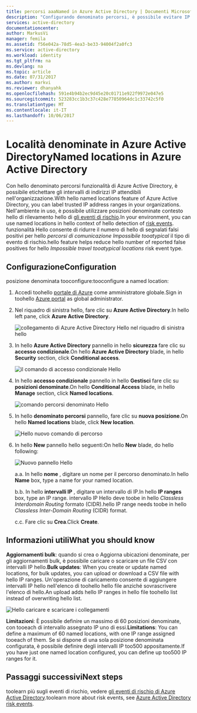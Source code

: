 ```yaml
---
title: percorsi aaaNamed in Azure Active Directory | Documenti Microsoft
description: "Configurando denominato percorsi, è possibile evitare IP indirizzi che appartengono a organizzazione generano falsi positivi per il tipo di evento di rischio di hello impossibili tooatypical corsa."
services: active-directory
documentationcenter: 
author: MarkusVi
manager: femila
ms.assetid: f56e042a-78d5-4ea3-be33-94004f2a0fc3
ms.service: active-directory
ms.workload: identity
ms.tgt_pltfrm: na
ms.devlang: na
ms.topic: article
ms.date: 07/31/2017
ms.author: markvi
ms.reviewer: dhanyahk
ms.openlocfilehash: 591e4b94b2ec9d45e20c01711e922f9972e047e5
ms.sourcegitcommit: 523283cc1b3c37c428e77850964dc1c33742c5f0
ms.translationtype: MT
ms.contentlocale: it-IT
ms.lasthandoff: 10/06/2017
---
```

# <a name="named-locations-in-azure-active-directory"></a><span data-ttu-id="4ced8-103">Località denominate in Azure Active Directory</span><span class="sxs-lookup"><span data-stu-id="4ced8-103">Named locations in Azure Active Directory</span></span>

<span data-ttu-id="4ced8-104">Con hello denominato percorsi funzionalità di Azure Active Directory, è possibile etichettare gli intervalli di indirizzi IP attendibili nell'organizzazione.</span><span class="sxs-lookup"><span data-stu-id="4ced8-104">With hello named locations feature of Azure Active Directory, you can label trusted IP address ranges in your organizations.</span></span> <span data-ttu-id="4ced8-105">Nell'ambiente in uso, è possibile utilizzare posizioni denominate contesto hello di rilevamento hello di [gli eventi di rischio](active-directory-reporting-risk-events.md).</span><span class="sxs-lookup"><span data-stu-id="4ced8-105">In your environment, you can use named locations in hello context of hello detection of [risk events](active-directory-reporting-risk-events.md).</span></span> <span data-ttu-id="4ced8-106">funzionalità Hello consente di ridurre il numero di hello di segnalati falsi positivi per hello *percorsi di comunicazione Impossibile tooatypical* il tipo di evento di rischio.</span><span class="sxs-lookup"><span data-stu-id="4ced8-106">hello feature helps reduce hello number of reported false positives for hello *Impossible travel tooatypical locations* risk event type.</span></span> 

## <a name="configuration"></a><span data-ttu-id="4ced8-107">Configurazione</span><span class="sxs-lookup"><span data-stu-id="4ced8-107">Configuration</span></span>

<span data-ttu-id="4ced8-108">posizione denominata tooconfigure:</span><span class="sxs-lookup"><span data-stu-id="4ced8-108">tooconfigure a named location:</span></span>

1. <span data-ttu-id="4ced8-109">Accedi toohello [portale di Azure](https://portal.azure.com) come amministratore globale.</span><span class="sxs-lookup"><span data-stu-id="4ced8-109">Sign in toohello [Azure portal](https://portal.azure.com) as global administrator.</span></span>

2. <span data-ttu-id="4ced8-110">Nel riquadro di sinistra hello, fare clic su **Azure Active Directory**.</span><span class="sxs-lookup"><span data-stu-id="4ced8-110">In hello left pane, click **Azure Active Directory**.</span></span>

    ![collegamento di Azure Active Directory Hello nel riquadro di sinistra hello](./media/active-directory-named-locations/01.png)

3. <span data-ttu-id="4ced8-112">In hello **Azure Active Directory** pannello in hello **sicurezza** fare clic su **accesso condizionale**.</span><span class="sxs-lookup"><span data-stu-id="4ced8-112">On hello **Azure Active Directory** blade, in hello **Security** section, click **Conditional access**.</span></span>

    ![il comando di accesso condizionale Hello](./media/active-directory-named-locations/05.png)


4. <span data-ttu-id="4ced8-114">In hello **accesso condizionale** pannello in hello **Gestisci** fare clic su **posizioni denominate**.</span><span class="sxs-lookup"><span data-stu-id="4ced8-114">On hello **Conditional Access** blade, in hello **Manage** section, click **Named locations**.</span></span>

    ![comando percorsi denominato Hello](./media/active-directory-named-locations/06.png)


5. <span data-ttu-id="4ced8-116">In hello **denominato percorsi** pannello, fare clic su **nuova posizione**.</span><span class="sxs-lookup"><span data-stu-id="4ced8-116">On hello **Named locations** blade, click **New location**.</span></span>

    ![Hello nuovo comando di percorso](./media/active-directory-named-locations/07.png)


6. <span data-ttu-id="4ced8-118">In hello **New** pannello hello seguenti:</span><span class="sxs-lookup"><span data-stu-id="4ced8-118">On hello **New** blade, do hello following:</span></span>

    ![Nuovo pannello Hello](./media/active-directory-named-locations/08.png)

    <span data-ttu-id="4ced8-120">a.</span><span class="sxs-lookup"><span data-stu-id="4ced8-120">a.</span></span> <span data-ttu-id="4ced8-121">In hello **nome** , digitare un nome per il percorso denominato.</span><span class="sxs-lookup"><span data-stu-id="4ced8-121">In hello **Name** box, type a name for your named location.</span></span>

    <span data-ttu-id="4ced8-122">b.</span><span class="sxs-lookup"><span data-stu-id="4ced8-122">b.</span></span> <span data-ttu-id="4ced8-123">In hello **intervalli IP** , digitare un intervallo di IP.</span><span class="sxs-lookup"><span data-stu-id="4ced8-123">In hello **IP ranges** box, type an IP range.</span></span> <span data-ttu-id="4ced8-124">intervallo IP Hello deve toobe in hello *Classless Interdomain Routing* formato (CIDR).</span><span class="sxs-lookup"><span data-stu-id="4ced8-124">hello IP range needs toobe in hello *Classless Inter-Domain Routing* (CIDR) format.</span></span>  

    <span data-ttu-id="4ced8-125">c.</span><span class="sxs-lookup"><span data-stu-id="4ced8-125">c.</span></span> <span data-ttu-id="4ced8-126">Fare clic su **Crea**.</span><span class="sxs-lookup"><span data-stu-id="4ced8-126">Click **Create**.</span></span>



## <a name="what-you-should-know"></a><span data-ttu-id="4ced8-127">Informazioni utili</span><span class="sxs-lookup"><span data-stu-id="4ced8-127">What you should know</span></span>

<span data-ttu-id="4ced8-128">**Aggiornamenti bulk**: quando si crea o Aggiorna ubicazioni denominate, per gli aggiornamenti bulk, è possibile caricare o scaricare un file CSV con intervalli IP hello.</span><span class="sxs-lookup"><span data-stu-id="4ced8-128">**Bulk updates**: When you create or update named locations, for bulk updates, you can upload or download a CSV file with hello IP ranges.</span></span> <span data-ttu-id="4ced8-129">Un'operazione di caricamento consente di aggiungere intervalli IP hello nell'elenco di toohello hello file anziché sovrascrivere l'elenco di hello.</span><span class="sxs-lookup"><span data-stu-id="4ced8-129">An upload adds hello IP ranges in hello file toohello list instead of overwriting hello list.</span></span>

![Hello caricare e scaricare i collegamenti](./media/active-directory-named-locations/09.png)


<span data-ttu-id="4ced8-131">**Limitazioni**: È possibile definire un massimo di 60 posizioni denominate, con tooeach di intervallo assegnato IP uno di essi.</span><span class="sxs-lookup"><span data-stu-id="4ced8-131">**Limitations**: You can define a maximum of 60 named locations, with one IP range assigned tooeach of them.</span></span> <span data-ttu-id="4ced8-132">Se si dispone di una sola posizione denominata configurata, è possibile definire degli intervalli IP too500 appositamente.</span><span class="sxs-lookup"><span data-stu-id="4ced8-132">If you have just one named location configured, you can define up too500 IP ranges for it.</span></span>


## <a name="next-steps"></a><span data-ttu-id="4ced8-133">Passaggi successivi</span><span class="sxs-lookup"><span data-stu-id="4ced8-133">Next steps</span></span>

<span data-ttu-id="4ced8-134">toolearn più sugli eventi di rischio, vedere [gli eventi di rischio di Azure Active Directory](active-directory-reporting-risk-events.md).</span><span class="sxs-lookup"><span data-stu-id="4ced8-134">toolearn more about risk events, see [Azure Active Directory risk events](active-directory-reporting-risk-events.md).</span></span>

